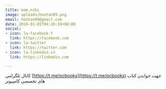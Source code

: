 ```yaml
---
title: mam_niki
image: uploads/hootan09.png
email: hootan09@gmail.com
date: 2019-01-01T04:20:19+00:00
social:
- icon: la-facebook-f
  link: https://facebook.com
- icon: la-twitter
  link: https://twitter.com
- icon: la-linkedin-in
  link: https://linkedin.com

---
```

کانال تلگرامی [https://t.me/pcbooks](https://t.me/pcbooks) جهت خواندن کتاب های تخصصی کامپیوتر